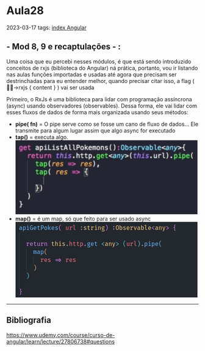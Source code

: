 # Aula28
2023-03-17
tags: [index Angular](../index%20Angular.md)

## - Mod 8, 9 e recaptulações - :

Uma coisa que eu percebi nesses módulos, é que está sendo introduzido conceitos de rxjs (biblioteca do Angular) ná prática, portanto, vou ir listando nas aulas funções importadas e usadas até agora que precisam ser destrinchadas para eu entender melhor, quando precisar citar isso, a flag ( 🏴‍☠→rxjs { content } ) vai ser usada

Primeiro, o RxJs é uma biblioteca para lidar com programação assíncrona (async) usando observadores (observables). Dessa forma, ele vai lidar com esses fluxos de dados de forma mais organizada usando seus métodos:

* **pipe( fn)** = O pipe serve como se fosse um cano de fluxo de dados... Ele transmite para algum lugar assim que algo async for executado
* **tap()** = executa algo.
![Pasted image 20230317093313](../img/Pasted%20image%2020230317093313.png)
* **map()** = é um map, só que feito para ser usado async
![](../img/Pasted%20image%2020230317093823.png)

-----------------------------------------------
## Bibliografia

https://www.udemy.com/course/curso-de-angular/learn/lecture/27806738#questions